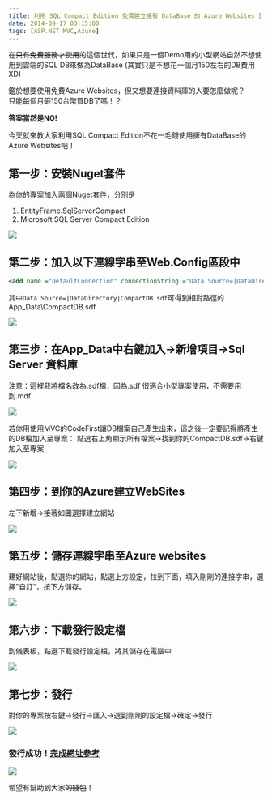 ```yaml
---
title: 利用 SQL Compact Edition 免費建立擁有 DataBase 的 Azure Websites [ Azure Websites + Database for free ]
date: 2014-09-17 03:15:00
tags: [ASP.NET MVC,Azure]
---
```


在<strike>只有免費服務才使用</strike>的這個世代，如果只是一個Demo用的小型網站自然不想使用到雲端的SQL DB來做為DataBase (其實只是不想花一個月150左右的DB費用XD)  

鑑於想要使用免費Azure Websites，但又想要連接資料庫的人要怎麼做呢？  
只能每個月砸150台幣買DB了嗎！？  

**答案當然是NO!**
  

今天就來教大家利用SQL Compact Edition不花一毛錢使用擁有DataBase的Azure Websites吧！

## 第一步：安裝Nuget套件

為你的專案加入兩個Nuget套件，分別是
  
1. EntityFrame.SqlServerCompact   
2. Microsoft SQL Server Compact Edition  
  
 [![](http://2.bp.blogspot.com/-cr8g6oMLi48/VBiC7cc6auI/AAAAAAAAJNU/3Tpl8VdYwzk/s1600/2014-09-17%2B02_15_56-Greenshot.jpg)](http://2.bp.blogspot.com/-cr8g6oMLi48/VBiC7cc6auI/AAAAAAAAJNU/3Tpl8VdYwzk/s1600/2014-09-17%2B02_15_56-Greenshot.jpg)

## 第二步：加入以下連線字串至Web.Config<connectionStrings></connectionStrings>區段中
```xml
<add name ="DefaultConnection" connectionString ="Data Source=|DataDirectory|CompactDB.sdf" providerName ="System.Data.SqlServerCe.4.0" />
```
其中`Data Source=|DataDirectory|CompactDB.sdf`可得到相對路徑的App_Data\CompactDB.sdf  

[![](http://1.bp.blogspot.com/-csbMF-FZkkY/VBiC7WrFk5I/AAAAAAAAJNM/N_krMRacyow/s1600/2014-09-17%2B02_23_09-Greenshot.jpg)](http://1.bp.blogspot.com/-csbMF-FZkkY/VBiC7WrFk5I/AAAAAAAAJNM/N_krMRacyow/s1600/2014-09-17%2B02_23_09-Greenshot.jpg)

## 第三步：在App_Data中右鍵加入→新增項目→Sql Server 資料庫  
注意：這裡我將檔名改為.sdf檔，因為.sdf 很適合小型專案使用，不需要用到.mdf  

[![](http://4.bp.blogspot.com/-PdLKruVk110/VBiC7TKW0TI/AAAAAAAAJNQ/Uy8oVtWTFKY/s1600/2014-09-17%2B02_25_11-Greenshot.jpg)](http://4.bp.blogspot.com/-PdLKruVk110/VBiC7TKW0TI/AAAAAAAAJNQ/Uy8oVtWTFKY/s1600/2014-09-17%2B02_25_11-Greenshot.jpg)

若你用使用MVC的CodeFirst讓DB檔案自己產生出來，這之後一定要記得將產生的DB檔加入至專案：
點選右上角顯示所有檔案→找到你的CompactDB.sdf→右鍵加入至專案 

[![](http://3.bp.blogspot.com/-VPUidFCACLo/VBiC8MrDexI/AAAAAAAAJNk/Mu8SOe6g4D0/s1600/2014-09-17%2B02_26_04-Greenshot.jpg)](http://3.bp.blogspot.com/-VPUidFCACLo/VBiC8MrDexI/AAAAAAAAJNk/Mu8SOe6g4D0/s1600/2014-09-17%2B02_26_04-Greenshot.jpg)

## 第四步：到你的Azure建立WebSites

左下新增→接著如圖選擇建立網站  

[![](http://1.bp.blogspot.com/-PCQxb6lyHZQ/VBiIyyO_qpI/AAAAAAAAJN4/cZZP-FtUahA/s1600/2014-09-17%2B02_51_13-Greenshot.jpg)](http://1.bp.blogspot.com/-PCQxb6lyHZQ/VBiIyyO_qpI/AAAAAAAAJN4/cZZP-FtUahA/s1600/2014-09-17%2B02_51_13-Greenshot.jpg)

## 第五步：儲存連線字串至Azure websites

建好網站後，點選你的網站，點選上方設定，拉到下面，填入剛剛的連接字串，選擇"自訂"，按下方儲存。  

[![](http://4.bp.blogspot.com/-4pcMGsaswSc/VBiIy7ttAUI/AAAAAAAAJN0/05jkhA66dPE/s1600/2014-09-17%2B02_53_53-Greenshot.jpg)](http://4.bp.blogspot.com/-4pcMGsaswSc/VBiIy7ttAUI/AAAAAAAAJN0/05jkhA66dPE/s1600/2014-09-17%2B02_53_53-Greenshot.jpg)

## 第六步：下載發行設定檔

到儀表板，點選下載發行設定檔，將其儲存在電腦中

[![](http://3.bp.blogspot.com/-8IdBGmmLFck/VBiIy9wsA-I/AAAAAAAAJN8/zsJHWX112LI/s1600/2014-09-17%2B02_55_48-Greenshot.jpg)](http://3.bp.blogspot.com/-8IdBGmmLFck/VBiIy9wsA-I/AAAAAAAAJN8/zsJHWX112LI/s1600/2014-09-17%2B02_55_48-Greenshot.jpg)

## 第七步：發行

對你的專案按右鍵→發行→匯入→選到剛剛的設定檔→確定→發行

[![](http://2.bp.blogspot.com/-eZbZi08Ibv8/VBiIz6WwzxI/AAAAAAAAJOM/H-cYk1uFFlE/s1600/2014-09-17%2B02_57_08-Greenshot.jpg)](http://2.bp.blogspot.com/-eZbZi08Ibv8/VBiIz6WwzxI/AAAAAAAAJOM/H-cYk1uFFlE/s1600/2014-09-17%2B02_57_08-Greenshot.jpg)

### 發行成功！[完成網址參考](http://websitewithdbforfree.azurewebsites.net/)

[![](http://4.bp.blogspot.com/-PRmNlwla-UA/VBiLkiYWj8I/AAAAAAAAJOY/ROfIeHFUTww/s1600/2014-09-17%2B03_10_20-Greenshot.jpg)](http://4.bp.blogspot.com/-PRmNlwla-UA/VBiLkiYWj8I/AAAAAAAAJOY/ROfIeHFUTww/s1600/2014-09-17%2B03_10_20-Greenshot.jpg)

希望有幫助到大家<strike>的錢包</strike>！